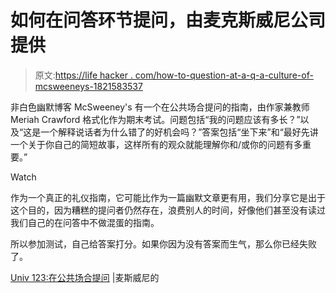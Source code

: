 # 如何在问答环节提问，由麦克斯威尼公司提供

> 原文:[https://life hacker . com/how-to-question-at-a-q-a-culture-of-mcsweeneys-1821583537](https://lifehacker.com/how-to-ask-questions-at-a-q-a-courtesy-of-mcsweeneys-1821583537)

非白色幽默博客 McSweeney's 有一个在公共场合提问的指南，由作家兼教师 Meriah Crawford 格式化作为期末考试。问题包括“我的问题应该有多长？”以及“这是一个解释说话者为什么错了的好机会吗？”答案包括“坐下来”和“最好先讲一个关于你自己的简短故事，这样所有的观众就能理解你和/或你的问题有多重要。”

Watch

作为一个真正的礼仪指南，它可能比作为一篇幽默文章更有用，我们分享它是出于这个目的，因为糟糕的提问者仍然存在，浪费别人的时间，好像他们甚至没有读过我们自己的在问答中不做混蛋的指南。

所以参加测试，自己给答案打分。如果你因为没有答案而生气，那么你已经失败了。

[Univ 123:在公共场合提问](https://www.mcsweeneys.net/articles/univ-123-asking-questions-at-public-events) |麦斯威尼的